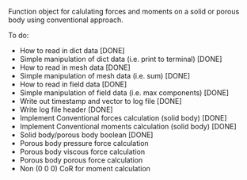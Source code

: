 Function object for calulating forces and moments on a solid or porous body using conventional approach.

To do:
- How to read in dict data [DONE]
- Simple manipulation of dict data (i.e. print to terminal) [DONE]
- How to read in mesh data [DONE]
- Simple manipulation of mesh data (i.e. sum) [DONE]
- How to read in field data [DONE]
- Simple manipulation of field data (i.e. max components) [DONE]
- Write out timestamp and vector to log file [DONE]
- Write log file header [DONE]
- Implement Conventional forces calculation (solid body) [DONE]
- Implement Conventional moments calculation (solid body) [DONE]
- Solid body/porous body boolean [DONE]
- Porous body pressure force calculation
- Porous body viscous force calculation
- Porous body porous force calculation
- Non (0 0 0) CoR for moment calculation